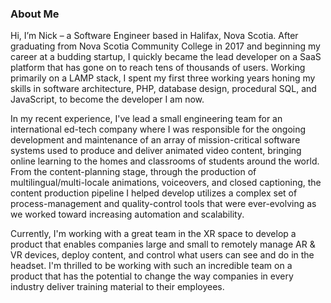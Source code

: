 ### About Me

Hi, I’m Nick – a Software Engineer based in Halifax, Nova Scotia. After graduating from Nova Scotia Community College in 2017 and beginning my career at a budding startup, I quickly became the lead developer on a SaaS platform that has gone on to reach tens of thousands of users. Working primarily on a LAMP stack, I spent my first three working years honing my skills in software architecture, PHP, database design, procedural SQL, and JavaScript, to become the developer I am now.

In my recent experience, I've lead a small engineering team for an international ed-tech company where I was responsible for the ongoing development and maintenance of an array of mission-critical software systems used to produce and deliver animated video content, bringing online learning to the homes and classrooms of students around the world. From the content-planning stage, through the production of multilingual/multi-locale animations, voiceovers, and closed captioning, the content production pipeline I helped develop utilizes a complex set of process-management and quality-control tools that were ever-evolving as we worked toward increasing automation and scalability.

Currently, I'm working with a great team in the XR space to develop a product that enables companies large and small to remotely manage AR & VR devices, deploy content, and control what users can see and do in the headset. I'm thrilled to be working with such an incredible team on a product that has the potential to change the way companies in every industry deliver training material to their employees.


<script src="{{ site.baseurl }}{% link assets/js/app.js %}"></script>
